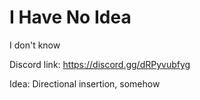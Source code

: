 # I Have No Idea
 I don't know
 
 Discord link: https://discord.gg/dRPyvubfyg

Idea: Directional insertion, somehow
